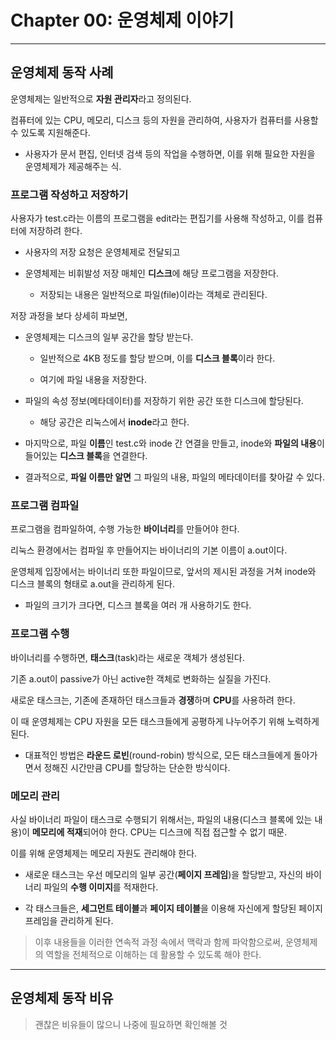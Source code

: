 # Chapter 00: 운영체제 이야기

---

## 운영체제 동작 사례

운영체제는 일반적으로 **자원 관리자**라고 정의된다.

컴퓨터에 있는 CPU, 메모리, 디스크 등의 자원을 관리하여, 사용자가 컴퓨터를 사용할 수 있도록 지원해준다.

- 사용자가 문서 편집, 인터넷 검색 등의 작업을 수행하면, 이를 위해 필요한 자원을 운영체제가 제공해주는 식.

### 프로그램 작성하고 저장하기

사용자가 test.c라는 이름의 프로그램을 edit라는 편집기를 사용해 작성하고, 이를 컴퓨터에 저장하려 한다.

- 사용자의 저장 요청은 운영체제로 전달되고

- 운영체제는 비휘발성 저장 매체인 **디스크**에 해당 프로그램을 저장한다.
  
  - 저장되는 내용은 일반적으로 파일(file)이라는 객체로 관리된다.

저장 과정을 보다 상세히 파보면,

- 운영체제는 디스크의 일부 공간을 할당 받는다. 
  
  - 일반적으로 4KB 정도를 할당 받으며, 이를 **디스크 블록**이라 한다.
  
  - 여기에 파일 내용을 저장한다.

- 파일의 속성 정보(메타데이터)를 저장하기 위한 공간 또한 디스크에 할당된다.
  
  - 해당 공간은 리눅스에서 **inode**라고 한다.

- 마지막으로, 파일 **이름**인 test.c와 inode 간 연결을 만들고, inode와 **파일의 내용**이 들어있는 **디스크 블록**을 연결한다.

- 결과적으로, **파일 이름만 알면** 그 파일의 내용, 파일의 메타데이터를 찾아갈 수 있다.

### 프로그램 컴파일

프로그램을 컴파일하여, 수행 가능한 **바이너리**를 만들어야 한다.

리눅스 환경에서는 컴파일 후 만들어지는 바이너리의 기본 이름이 a.out이다.

운영체제 입장에서는 바이너리 또한 파일이므로, 앞서의 제시된 과정을 거쳐 inode와 디스크 블록의 형태로 a.out을 관리하게 된다.

- 파일의 크기가 크다면, 디스크 블록을 여러 개 사용하기도 한다.

### 프로그램 수행

바이너리를 수행하면, **태스크**(task)라는 새로운 객체가 생성된다.

기존 a.out이 passive가 아닌 active한 객체로 변화하는 실질을 가진다.

새로운 태스크는, 기존에 존재하던 태스크들과 **경쟁**하며 **CPU**를 사용하려 한다.

이 때 운영체제는 CPU 자원을 모든 태스크들에게 공평하게 나누어주기 위해 노력하게 된다.

- 대표적인 방법은 **라운드 로빈**(round-robin) 방식으로, 모든 태스크들에게 돌아가면서 정해진 시간만큼 CPU를 할당하는 단순한 방식이다.

### 메모리 관리

사실 바이너리 파일이 태스크로 수행되기 위해서는, 파일의 내용(디스크 블록에 있는 내용)이 **메모리에 적재**되어야 한다. CPU는 디스크에 직접 접근할 수 없기 때문.

이를 위해 운영체제는 메모리 자원도 관리해야 한다.

- 새로운 태스크는 우선 메모리의 일부 공간(**페이지 프레임**)을 할당받고, 자신의 바이너리 파일의 **수행 이미지**를 적재한다.

- 각 태스크들은, **세그먼트 테이블**과 **페이지 테이블**을 이용해 자신에게 할당된 페이지 프레임을 관리하게 된다.

> 이후 내용들을 이러한 연속적 과정 속에서 맥락과 함께 파악함으로써, 운영체제의 역할을 전체적으로 이해하는 데 활용할 수 있도록 해야 한다.

---

## 운영체제 동작 비유

> 괜찮은 비유들이 많으니 나중에 필요하면 확인해볼 것
